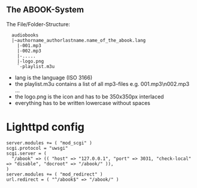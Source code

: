 The ABOOK-System
----------------

The File/Folder-Structure:
```
  audiobooks
  |~authorname_authorlastname.name_of_the_abook.lang
    |-001.mp3
    |-002.mp3
    |-.....
    |-logo.png
    `-playlist.m3u
```

* lang is the language (ISO 3166)
* the playlist.m3u contains a list of all mp3-files
  e.g. 001.mp3\n002.mp3 ...
* the logo.png is the icon and has to be 350x350px interlaced
* everything has to be written lowercase without spaces

# Lighttpd config
```
server.modules += ( "mod_scgi" )
scgi.protocol = "uwsgi"
scgi.server = ( 
  "/abook" => (( "host" => "127.0.0.1", "port" => 3031, "check-local" => "disable", "docroot" => "/abook/" )), 
)                                                                                                                                                              
server.modules += ( "mod_redirect" )
url.redirect = ( "^/abook$" => "/abook/" )
```
